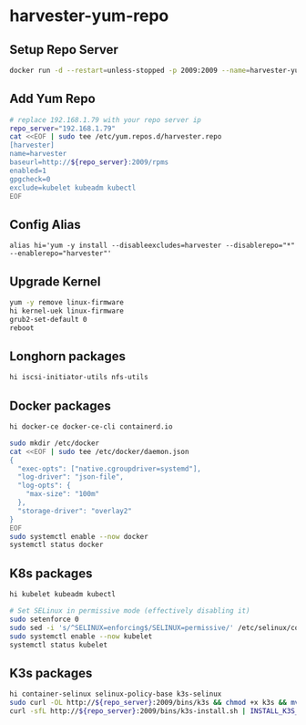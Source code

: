 # harvester-yum-repo

## Setup Repo Server
```bash
docker run -d --restart=unless-stopped -p 2009:2009 --name=harvester-yum-repo futuretea/harvester-yum-repo:v0.0.3
```

## Add Yum Repo
```bash
# replace 192.168.1.79 with your repo server ip
repo_server="192.168.1.79"
cat <<EOF | sudo tee /etc/yum.repos.d/harvester.repo
[harvester]
name=harvester
baseurl=http://${repo_server}:2009/rpms
enabled=1
gpgcheck=0
exclude=kubelet kubeadm kubectl
EOF
```

## Config Alias
```
alias hi='yum -y install --disableexcludes=harvester --disablerepo="*" --enablerepo="harvester"'
```
## Upgrade Kernel
```bash
yum -y remove linux-firmware
hi kernel-uek linux-firmware
grub2-set-default 0
reboot
```

## Longhorn packages
```bash
hi iscsi-initiator-utils nfs-utils
```

## Docker packages
```bash
hi docker-ce docker-ce-cli containerd.io

sudo mkdir /etc/docker
cat <<EOF | sudo tee /etc/docker/daemon.json
{
  "exec-opts": ["native.cgroupdriver=systemd"],
  "log-driver": "json-file",
  "log-opts": {
    "max-size": "100m"
  },
  "storage-driver": "overlay2"
}
EOF
sudo systemctl enable --now docker
systemctl status docker
```

## K8s packages
```bash
hi kubelet kubeadm kubectl

# Set SELinux in permissive mode (effectively disabling it)
sudo setenforce 0
sudo sed -i 's/^SELINUX=enforcing$/SELINUX=permissive/' /etc/selinux/config
sudo systemctl enable --now kubelet
systemctl status kubelet
```

## K3s packages
```bash
hi container-selinux selinux-policy-base k3s-selinux
sudo curl -OL http://${repo_server}:2009/bins/k3s && chmod +x k3s && mv k3s /usr/local/bin/
curl -sfL http://${repo_server}:2009/bins/k3s-install.sh | INSTALL_K3S_SKIP_DOWNLOAD=true INSTALL_K3S_SKIP_SELINUX_RPM=true sh -
```
